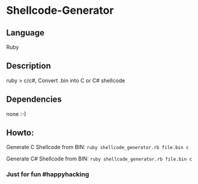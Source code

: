 # Shellcode-Generator

## Language 
Ruby

## Description
ruby > c/c#, Convert .bin into C or C# shellcode

## Dependencies
none :-)

## Howto:
Generate C Shellcode from BIN:
```ruby shellcode_generator.rb file.bin c ```

Generate C# Shellcode from BIN:
``` ruby shellcode_generator.rb file.bin c ```

### Just for fun #happyhacking
